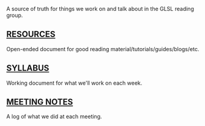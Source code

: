 A source of truth for things we work on and talk about in the GLSL reading group.

## [RESOURCES](RESOURCES.md)
Open-ended document for good reading material/tutorials/guides/blogs/etc.

## [SYLLABUS](SYLLABUS.md)
Working document for what we'll work on each week.

## [MEETING NOTES](MEETINGS_NOTES.md)
A log of what we did at each meeting.
